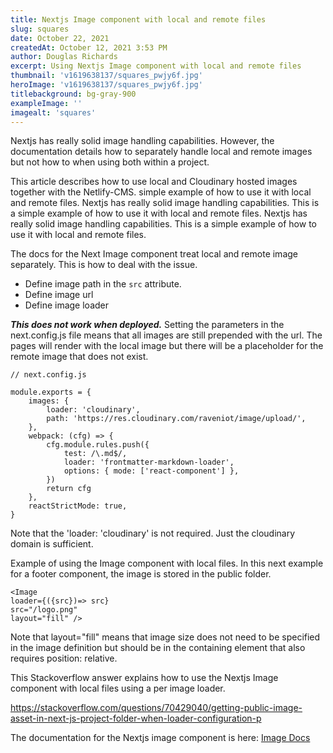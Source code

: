 ```yaml
---
title: Nextjs Image component with local and remote files
slug: squares
date: October 22, 2021
createdAt: October 12, 2021 3:53 PM
author: Douglas Richards
excerpt: Using Nextjs Image component with local and remote files
thumbnail: 'v1619638137/squares_pwjy6f.jpg'
heroImage: 'v1619638137/squares_pwjy6f.jpg'
titlebackground: bg-gray-900
exampleImage: ''
imagealt: 'squares'
---
```


Nextjs has really solid image handling capabilities. However, the documentation details how to separately handle local and remote images but not how to when using both within a project.

This article describes how to use local and Cloudinary hosted images together with the Netlify-CMS. simple example of how to use it with local and remote files. Nextjs has really solid image handling capabilities. This is a simple example of how to use it with local and remote files. Nextjs has really solid image handling capabilities. This is a simple example of how to use it with local and remote files.

The docs for the Next Image component treat local and remote image separately. This is how to deal with the issue.

- Define image path in the `src` attribute.
- Define image url
- Define image loader

**_This does not work when deployed._**
Setting the parameters in the next.config.js file means that all images are still prepended with the url. The pages will render with the local image but there will be a placeholder for the remote image that does not exist.

```
// next.config.js

module.exports = {
	images: {
		loader: 'cloudinary',
		path: 'https://res.cloudinary.com/raveniot/image/upload/',
	},
	webpack: (cfg) => {
		cfg.module.rules.push({
			test: /\.md$/,
			loader: 'frontmatter-markdown-loader',
			options: { mode: ['react-component'] },
		})
		return cfg
	},
	reactStrictMode: true,
}
```

Note that the 'loader: 'cloudinary' is not required. Just the cloudinary domain is sufficient.

Example of using the Image component with local files. In this next example for a footer component, the image is stored in the public folder.

```
<Image
loader={({src})=> src}
src="/logo.png"
layout="fill" />
```

Note that layout="fill" means that image size does not need to be specified in the image definition but should be in the containing element that also requires position: relative.

This Stackoverflow answer explains how to use the Nextjs Image component with local files using a per image loader.

https://stackoverflow.com/questions/70429040/getting-public-image-asset-in-next-js-project-folder-when-loader-configuration-p

The documentation for the Nextjs image component is here: [Image Docs](https://nextjs.org/docs/advanced-features/custom-server-side-rendering#image-component)
